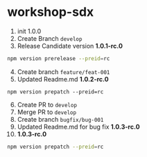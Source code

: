 # workshop-sdx

1) init 1.0.0
2) Create Branch ```develop```
3) Release Candidate version **1.0.1-rc.0**
```bash
npm version prerelease --preid=rc
```
4) Create branch ```feature/feat-001``` 
5) Updated Readme.md **1.0.2-rc.0**
```bashS
npm version prepatch --preid=rc
```
6) Create PR to ```develop```
7) Merge PR to ```develop```
8) Create branch ```bugfix/bug-001```
9) Updated Readme.md for bug fix **1.0.3-rc.0**
10) **1.0.3-rc.0**
```bash
npm version prepatch --preid=rc
```